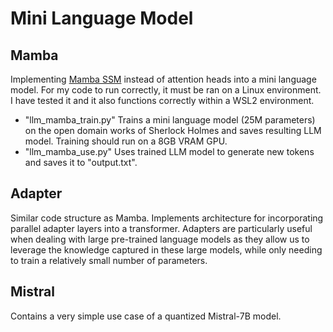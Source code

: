 # Mini Language Model

## Mamba

Implementing [Mamba SSM](https://arxiv.org/abs/2312.00752) instead of attention heads into a mini language model. For my code to run correctly, it must be ran on a Linux environment. I have tested it and it also functions correctly within a WSL2 environment.

* "llm_mamba_train.py" Trains a mini language model (25M parameters) on the open domain works of Sherlock Holmes and saves resulting LLM model. Training should run on a 8GB VRAM GPU.
* "llm_mamba_use.py" Uses trained LLM model to generate new tokens and saves it to "output.txt".

## Adapter

Similar code structure as Mamba. Implements architecture for incorporating parallel adapter layers into a transformer. Adapters are particularly useful when dealing with large pre-trained language models as they allow us to leverage the knowledge captured in these large models, while only needing to train a relatively small number of parameters.

## Mistral

Contains a very simple use case of a quantized Mistral-7B model.
